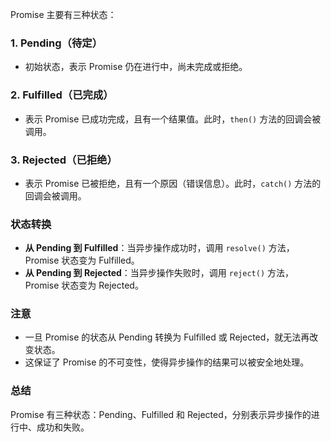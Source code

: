Promise 主要有三种状态：

### 1. **Pending（待定）**
- 初始状态，表示 Promise 仍在进行中，尚未完成或拒绝。

### 2. **Fulfilled（已完成）**
- 表示 Promise 已成功完成，且有一个结果值。此时，`then()` 方法的回调会被调用。

### 3. **Rejected（已拒绝）**
- 表示 Promise 已被拒绝，且有一个原因（错误信息）。此时，`catch()` 方法的回调会被调用。

### 状态转换
- **从 Pending 到 Fulfilled**：当异步操作成功时，调用 `resolve()` 方法，Promise 状态变为 Fulfilled。
- **从 Pending 到 Rejected**：当异步操作失败时，调用 `reject()` 方法，Promise 状态变为 Rejected。

### 注意
- 一旦 Promise 的状态从 Pending 转换为 Fulfilled 或 Rejected，就无法再改变状态。
- 这保证了 Promise 的不可变性，使得异步操作的结果可以被安全地处理。

### 总结
Promise 有三种状态：Pending、Fulfilled 和 Rejected，分别表示异步操作的进行中、成功和失败。